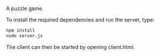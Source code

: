 A puzzle game.

To install the required dependencies and run the server, type:
```bash
npm install
node server.js
```

The client can then be started by opening client.html.